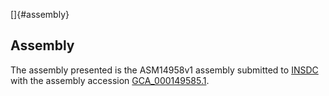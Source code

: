 []{#assembly}

Assembly
--------

The assembly presented is the ASM14958v1 assembly submitted to
[INSDC](http://www.insdc.org) with the assembly accession
[GCA\_000149585.1](http://www.ebi.ac.uk/ena/data/view/GCA_000149585.1).

